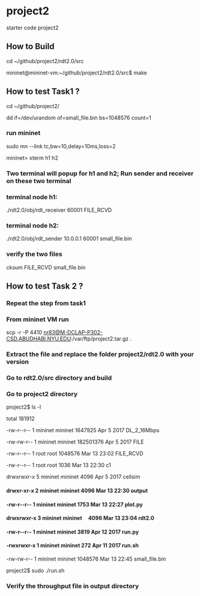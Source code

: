 # project2
starter code project2
## How to Build

cd ~/github/project2/rdt2.0/src

mininet@mininet-vm:~/github/project2/rdt2.0/src$ make


## How to test Task1 ?


cd ~/github/project2/

dd if=/dev/urandom of=small_file.bin  bs=1048576 count=1

### run mininet
sudo mn --link tc,bw=10,delay=10ms,loss=2

mininet> xterm h1 h2

### Two terminal will popup for h1 and h2; Run sender and receiver on these two terminal

### terminal node h1:
./rdt2.0/obj/rdt_receiver 60001 FILE_RCVD

### terminal node h2:
./rdt2.0/obj/rdt_sender 10.0.0.1 60001 small_file.bin


### verify the two files

cksum FILE_RCVD small_file.bin





















## How to test Task 2 ?


### Repeat the step from task1

### From mininet VM run 

scp -r -P 4410 nr83@M-DCLAP-P302-CSD.ABUDHABI.NYU.EDU:/var/ftp/project2.tar.gz .

### Extract the file and replace the folder project2/rdt2.0 with your version

### Go to rdt2.0/src directory and build

### Go to project2 directory

project2$ ls -l

total 181912

-rw-r--r-- 1 mininet mininet   1647925 Apr  5  2017 DL_2_16Mbps

-rw-rw-r-- 1 mininet mininet 182501376 Apr  5  2017 FILE

-rw-r--r-- 1 root    root      1048576 Mar 13 23:02 FILE_RCVD

-rw-r--r-- 1 root    root         1036 Mar 13 22:30 c1

drwxrwxr-x 5 mininet mininet      4096 Apr  5  2017 cellsim

#### drwxr-xr-x 2 mininet mininet      4096 Mar 13 22:30 output

#### -rw-r--r-- 1 mininet mininet      1753 Mar 13 22:27 plot.py

#### drwxrwxr-x 3 mininet mininet      4096 Mar 13 23:04 rdt2.0

#### -rw-r--r-- 1 mininet mininet      3819 Apr 12  2017 run.py

#### -rwxrwxr-x 1 mininet mininet       272 Apr 11  2017 run.sh

-rw-rw-r-- 1 mininet mininet   1048576 Mar 13 22:45 small_file.bin


project2$ sudo ./run.sh


### Verify the throughput file in output directory


